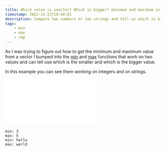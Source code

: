 ```yaml
---
title: Which value is smaller? Which is bigger? minimum and maximum in Rust
timestamp: 2023-11-22T10:40:01
description: Compare two numbers or two strings and tell us which is bigger and which is smaller.
tags:
    - min
    - max
    - cmp
---
```



As I was trying to figure out how to get the minimum and maximum value from a vector I bumped into
the [min](https://doc.rust-lang.org/std/cmp/fn.min.html) and [max](https://doc.rust-lang.org/std/cmp/fn.max.html)
functions that work on two values and can tell use which is the smaller and which is the bigger value.

In this example you can see them working on integers and on strings.

![](examples/min-max/src/main.rs)


```
min: 3
max: 5
min: hello
max: world
```


